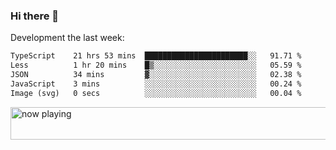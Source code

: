 ### Hi there 👋

Development the last week:
<!--START_SECTION:waka-->

```txt
TypeScript    21 hrs 53 mins  ███████████████████████░░   91.71 %
Less          1 hr 20 mins    █▒░░░░░░░░░░░░░░░░░░░░░░░   05.59 %
JSON          34 mins         ▓░░░░░░░░░░░░░░░░░░░░░░░░   02.38 %
JavaScript    3 mins          ░░░░░░░░░░░░░░░░░░░░░░░░░   00.24 %
Image (svg)   0 secs          ░░░░░░░░░░░░░░░░░░░░░░░░░   00.04 %
```

<!--END_SECTION:waka-->

<!--
**JASONPANGGO/jasonpanggo** is a ✨ _special_ ✨ repository because its `README.md` (this file) appears on your GitHub profile.

Here are some ideas to get you started:

- 🔭 I’m currently working on ...
- 🌱 I’m currently learning ...
- 👯 I’m looking to collaborate on ...
- 🤔 I’m looking for help with ...
- 💬 Ask me about ...
- 📫 How to reach me: ...
- 😄 Pronouns: ...
- ⚡ Fun fact: ...
-->

<a href="https://volt.fm/user/q8yd9e79csfr57rt" target="_blank"><img src="https://spotify-badge-egoist.vercel.app/api/now-playing" width="540" height="52" alt="now playing"></a>
